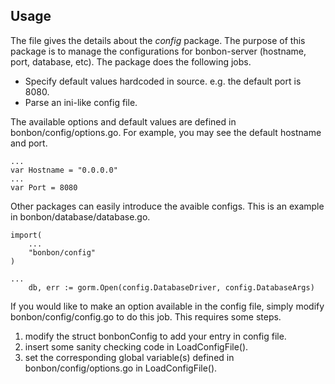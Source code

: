 ## Usage
The file gives the details about the _config_ package. The purpose of this package is to manage the configurations for bonbon-server (hostname, port, database, etc).
The package does the following jobs.
* Specify default values hardcoded in source. e.g. the default port is 8080.
* Parse an ini-like config file.

The available options and default values are defined in bonbon/config/options.go. For example, you may see the default hostname and port.
```
...
var Hostname = "0.0.0.0"
...
var Port = 8080
```

Other packages can easily introduce the avaible configs. This is an example in bonbon/database/database.go.
```
import(
    ...
    "bonbon/config"
)

...
	db, err := gorm.Open(config.DatabaseDriver, config.DatabaseArgs)
```

If you would like to make an option available in the config file, simply modify bonbon/config/config.go to do this job. This requires some steps.
1. modify the struct bonbonConfig to add your entry in config file.
2. insert some sanity checking code in LoadConfigFile().
3. set the corresponding global variable(s) defined in bonbon/config/options.go in LoadConfigFile().
